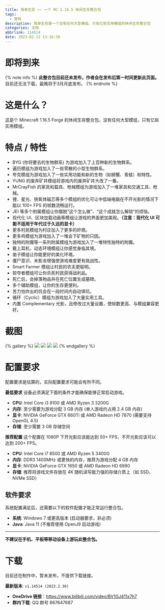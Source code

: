```yaml
---
title: 简单生存 —— 一个 MC 1.16.5 休闲生存整合包
tags:
  - 游戏
description: 简单生存是一个没有任何大型模组，只有亿些实用模组的休闲生存整合包
categories: 文档
abbrlink: 114514
date: 2023-02-12 13:16:58
---
```


# 即将到来
{% note info %}
**此整合包目前还未发布，作者会在发布后第一时间更新此页面。**
目前还无法下载，最晚将于3月月底发布。
{% endnote %}

# 这是什么？
这是个 Minecraft 1.16.5 Forge 的休闲生存整合包，没有任何大型模组，只有亿些实用模组。

# 特点 / 特性
* BYG (你将要去的生物群系) 为游戏加入了上百种新的生物群系。
* 遍历模组为游戏加入了一些零散的小型生物群系。
* 夸克模组为游戏加入了一些实用功能和新的生物（如螃蟹、青蛙）和特性。
* YUNG 的废弃矿井模组将游戏内的废弃矿井大改了一番。
* MrCrayFish 的家具和载具、枪械模组为游戏加入了一堆家具和交通工具、枪械。
* 锂、星光、铁氧体磁芯等多个模组的优化可让中低端电脑在不开光影的情况下能以 100+ FPS 的帧数流畅运行。
* JEI 等多个附属模组让你摆脱“这个怎么做”、“这个成就怎么解锁”的烦恼。
* 现代化 UI、区块加载动画等模组让游戏的界面更加美观。**（注意：现代化 UI 可能不适用于年代过于久远的显卡）**
* 更多村民模组为村庄加入了更多的奸商。
* 更多鸡模组为游戏加入了一堆会下矿物的只因。
* 独特的附魔等一系列附属模组为游戏加入了一堆特性独特的附魔。
* 戴上耳机，动态环境模组让你感觉身临其境。
* 凿子模组让你能更好的美化环境。
* 僵尸意识、末影龙增强使游戏难度更有挑战性。
* Smart Farmer 模组让村民的农夫更聪明。
* 掠夺者模组可让你杀死村民获得战利品。
* 死亡后，会掉落物品并在死亡位置生成墓碑。
* 多个辅助模组，让你的生存更便利。
* 苦力怕炸出的坑会在一段时间内自动填坑。
* 循环（Cyclic）模组为游戏加入了大量实用工具。
* 内置 Complementary 光影，且修改过大量设置，使帧数更高、与模组兼容更好。

# 截图
{% gallery %}
![](/images/2023/02/2023-02-18_08.40.32.jpg)
![](/images/2023/02/2023-02-18_08.41.03.jpg)
![](/images/2023/02/2023-02-18_08.41.23.jpg)
![](/images/2023/02/2023-02-18_08.42.20.jpg)
{% endgallery %}

# 配置要求
配置要求是估算的，实际配置要求可能会有所不同。

**最低要求**
设备必须满足下面的条件才能确保能够正常启动游戏。

* **CPU**: Intel Core i3 8100 或 AMD Ryzen 3 3200G
* **内存**: 至少需要为游戏分配 3 GB 内存 (单人游戏约占用 2.4 GB 内存)
* **显卡**: NVIDIA GeForce GTX 660Ti 或 AMD Radeon HD 7870 (需要支持 OpenGL 4.5)
* **存储**: 至少需要 3 GB 存储空间

**推荐配置**
这个配置在 1080P 下开光影应该能达到 50+ FPS，不开光影应该可以达到 200+ FPS。

* **CPU**: Intel Core i7 8500 或 AMD Ryzen 5 3400G
* **内存**: DDR3 1400MHz 或更快的内存，推荐为游戏分配 4 GB 内存
* **显卡**: NVIDIA GeForce GTX 1650 或 AMD Radeon HD 6990
* **存储**: 推荐将游戏文件存放在 4K 随机读写能力强的存储介质上（如 SSD、NVMe SSD）

## 软件要求
系统配置满足后，还需要以下的软件配置才能正常运行整合包。

* **系统**: Windows 7 或更高版本 (启动器要求，非必须)
* **Java**: Java 11 (不推荐使用 OpenJ9 启动游戏)

---

**不建议在手机、平板等移动设备上游玩此整合包。**

# 下载
目前还在制作中，暂未发布，不提供下载链接。

**最新版本**: `v1.14514 (2023.2.30)`

* **OneDrive 链接**：https://www.bilibili.com/video/BV1GJ411x7h7
* **群内下载**: QQ 群号 867647687